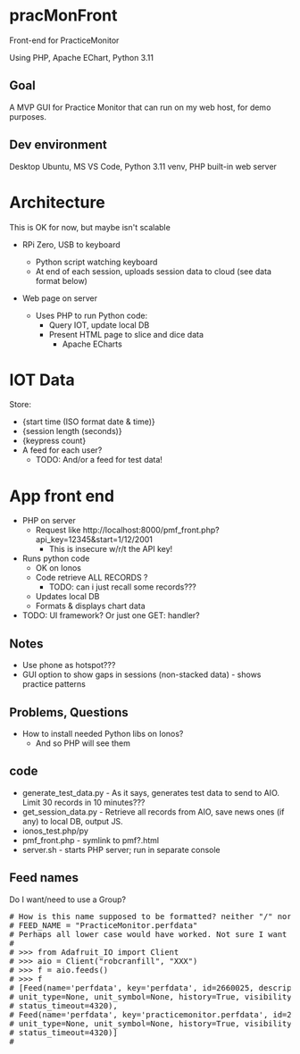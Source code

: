 # pracMonFront
Front-end for PracticeMonitor

Using PHP, Apache EChart, Python 3.11


## Goal
A MVP GUI for Practice Monitor that can run on my web host, for demo purposes.


## Dev environment

Desktop Ubuntu, MS VS Code, Python 3.11 venv, PHP built-in web server


# Architecture
This is OK for now, but maybe isn't scalable

* RPi Zero, USB to keyboard
  * Python script watching keyboard
  * At end of each session, uploads session data to cloud (see data format below)

* Web page on server
  * Uses PHP to run Python code:
    * Query IOT, update local DB
    * Present HTML page to slice and dice data
      * Apache ECharts


# IOT Data
Store: 
 * {start time (ISO format date & time)}
 * {session length (seconds)}
 * {keypress count}
* A feed for each user?
  * TODO: And/or a feed for test data!

# App front end
* PHP on server
  * Request like http://localhost:8000/pmf_front.php?api_key=12345&start=1/12/2001
    * This is insecure w/r/t the API key!
* Runs python code 
  * OK on Ionos
  * Code retrieve ALL RECORDS ?
    * TODO: can i just recall some records???
  * Updates local DB
  * Formats & displays chart data
 * TODO: UI framework? Or just one GET: handler?


## Notes
 * Use phone as hotspot???
 * GUI option to show gaps in sessions (non-stacked data) - shows practice patterns

## Problems, Questions
* How to install needed Python libs on Ionos?
  * And so PHP will see them

  
## code
* generate_test_data.py - As it says, generates test data to send to AIO. Limit 30 records in 10 minutes???
* get_session_data.py - Retrieve all records from AIO, save news ones (if any) to local DB, output JS.
* ionos_test.php/py
* pmf_front.php - symlink to pmf?.html
* server.sh - starts PHP server; run in separate console


## Feed names
Do I want/need to use a Group?
<pre>
# How is this name supposed to be formatted? neither "/" nor "." work.
# FEED_NAME = "PracticeMonitor.perfdata"
# Perhaps all lower case would have worked. Not sure I want to use a group anyway.
#
# >>> from Adafruit_IO import Client
# >>> aio = Client("robcranfill", "XXX")
# >>> f = aio.feeds()
# >>> f
# [Feed(name='perfdata', key='perfdata', id=2660025, description='Feed for PerformanceMonitor project.', 
# unit_type=None, unit_symbol=None, history=True, visibility='private', license=None, status_notify=False, 
# status_timeout=4320), 
# Feed(name='perfdata', key='practicemonitor.perfdata', id=2660022, description='', 
# unit_type=None, unit_symbol=None, history=True, visibility='private', license=None, status_notify=False, 
# status_timeout=4320)]
#
</pre>